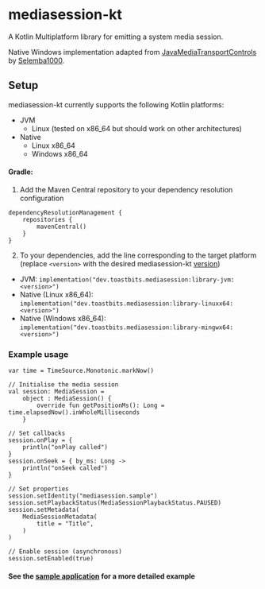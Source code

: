 # mediasession-kt

A Kotlin Multiplatform library for emitting a system media session.

Native Windows implementation adapted from [JavaMediaTransportControls](https://github.com/Selemba1000/JavaMediaTransportControls) by [Selemba1000](https://github.com/Selemba1000).

## Setup

mediasession-kt currently supports the following Kotlin platforms:
- JVM 
    - Linux (tested on x86_64 but should work on other architectures)
- Native
    - Linux x86_64
    - Windows x86_64

#### Gradle:

1. Add the Maven Central repository to your dependency resolution configuration

```
dependencyResolutionManagement {
    repositories {
        mavenCentral()
    }
}
```

2. To your dependencies, add the line corresponding to the target platform (replace `<version>` with the desired mediasession-kt [version](https://github.com/toasterofbread/mediasession-kt/tags))

- JVM: `implementation("dev.toastbits.mediasession:library-jvm:<version>")`
- Native (Linux x86_64): `implementation("dev.toastbits.mediasession:library-linuxx64:<version>")`
- Native (Windows x86_64): `implementation("dev.toastbits.mediasession:library-mingwx64:<version>")`

### Example usage

```
var time = TimeSource.Monotonic.markNow()

// Initialise the media session
val session: MediaSession =
    object : MediaSession() {
        override fun getPositionMs(): Long = time.elapsedNow().inWholeMilliseconds
    }

// Set callbacks
session.onPlay = {
    println("onPlay called")
}
session.onSeek = { by_ms: Long ->
    println("onSeek called")
}

// Set properties
session.setIdentity("mediasession.sample")
session.setPlaybackStatus(MediaSessionPlaybackStatus.PAUSED)
session.setMetadata(
    MediaSessionMetadata(
        title = "Title",
    )
)

// Enable session (asynchronous)
session.setEnabled(true)
```

#### See the [sample application](sample/src/commonMain/kotlin/dev/toastbits/sample/Sample.kt) for a more detailed example
